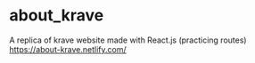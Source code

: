 # about_krave
 A replica of krave website made with React.js (practicing routes) 
https://about-krave.netlify.com/
